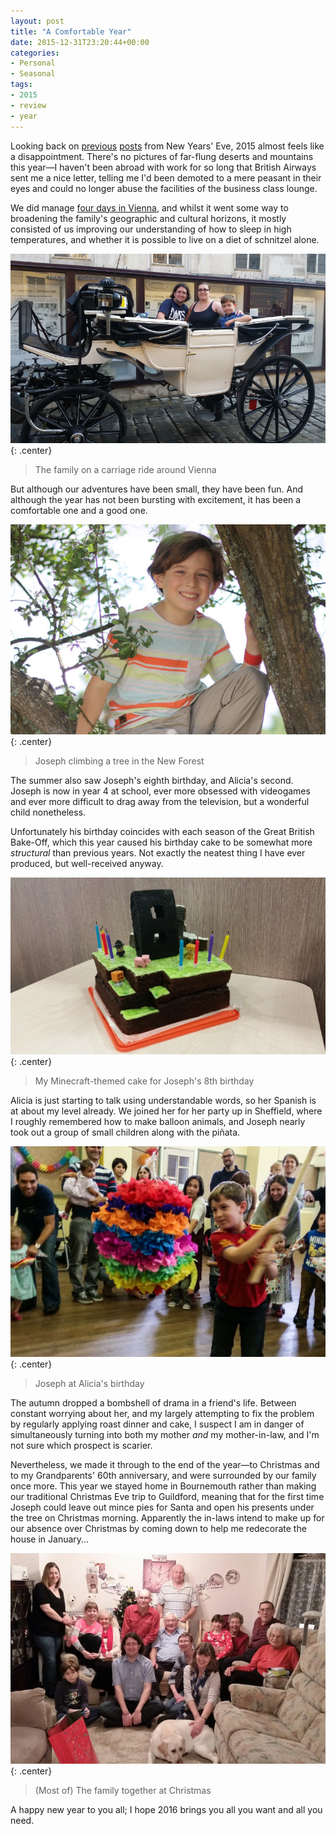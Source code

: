 ```yaml
---
layout: post
title: "A Comfortable Year"
date: 2015-12-31T23:20:44+00:00
categories:
- Personal
- Seasonal
tags:
- 2015
- review
- year
---
```


Looking back on [previous](/blog/another-year-gone-by/) [posts](/blog/and-so-into-2014/) from New Years' Eve, 2015 almost feels like a disappointment. There's no pictures of far-flung deserts and mountains this year&mdash;I haven't been abroad with work for so long that British Airways sent me a nice letter, telling me I'd been demoted to a mere peasant in their eyes and could no longer abuse the facilities of the business class lounge.

We did manage [four days in Vienna](/blog/summer-in-the-city/), and whilst it went some way to broadening the family's geographic and cultural horizons, it mostly consisted of us improving our understanding of how to sleep in high temperatures, and whether it is possible to live on a diet of schnitzel alone.

![](/blog/2015/carriage.jpg){: .center}

> The family on a carriage ride around Vienna

But although our adventures have been small, they have been fun. And although the year has not been bursting with excitement, it has been a comfortable one and a good one.

![](/blog/2015/josephtree.jpg){: .center}

> Joseph climbing a tree in the New Forest

The summer also saw Joseph's eighth birthday, and Alicia's second. Joseph is now in year 4 at school, ever more obsessed with videogames and ever more difficult to drag away from the television, but a wonderful child nonetheless.

Unfortunately his birthday coincides with each season of the Great British Bake-Off, which this year caused his birthday cake to be somewhat more *structural* than previous years. Not exactly the neatest thing I have ever produced, but well-received anyway.

![](/blog/2015/cake.jpg){: .center}

> My Minecraft-themed cake for Joseph's 8th birthday

Alicia is just starting to talk using understandable words, so her Spanish is at about my level already. We joined her for her party up in Sheffield, where I roughly remembered how to make balloon animals, and Joseph nearly took out a group of small children along with the piñata.

![](/blog/2015/pinyata.jpg){: .center}

> Joseph at Alicia's birthday

The autumn dropped a bombshell of drama in a friend's life. Between constant worrying about her, and my largely attempting to fix the problem by regularly applying roast dinner and cake, I suspect I am in danger of simultaneously turning into both my mother *and* my mother-in-law, and I'm not sure which prospect is scarier.

Nevertheless, we made it through to the end of the year&mdash;to Christmas and to my Grandparents' 60th anniversary, and were surrounded by our family once more. This year we stayed home in Bournemouth rather than making our traditional Christmas Eve trip to Guildford, meaning that for the first time Joseph could leave out mince pies for Santa and open his presents under the tree on Christmas morning. Apparently the in-laws intend to make up for our absence over Christmas by coming down to help me redecorate the house in January...

![](/blog/2015/xmasgroup.jpg){: .center}

> (Most of) The family together at Christmas

A happy new year to you all; I hope 2016 brings you all you want and all you need.
